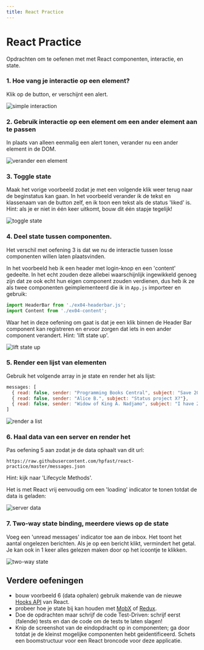 ```yaml
---
title: React Practice
---
```


# React Practice

Opdrachten om te oefenen met met React componenten, interactie, en state.


### 1. Hoe vang je interactie op een element?

Klik op de button, er verschijnt een alert.

![simple interaction](img/01_handle-click-on-button.gif)


### 2. Gebruik interactie op een element om een ander element aan te passen

In plaats van alleen eenmalig een alert tonen, verander nu een ander element in de DOM.

![verander een element](img/02_set-state-on-click.gif)


### 3. Toggle state

Maak het vorige voorbeeld zodat je met een volgende klik weer terug naar de beginstatus kan gaan.
In het voorbeeld verander ik de tekst en klassenaam van de button zelf, en ik toon een tekst als de status 'liked' is. Hint: als je er niet in één keer uitkomt, bouw dit één stapje tegelijk!

![toggle state](img/03_toggle.gif)

### 4. Deel state tussen componenten.

Het verschil met oefening 3 is dat we nu de interactie tussen losse componenten willen laten plaatsvinden.

In het voorbeeld heb ik een header met login-knop en een 'content' gedeelte. In het echt zouden deze allebei waarschijnlijk ingewikkeld genoeg zijn dat ze ook echt hun eigen component zouden verdienen, dus heb ik ze als twee componenten geimplementeerd die ik in `App.js` importeer en gebruik:

```javascript
import HeaderBar from './ex04-headerbar.js';
import Content from './ex04-content';
```

Waar het in deze oefening om gaat is dat je een klik binnen de Header Bar component kan registreren en ervoor zorgen dat iets in een ander component verandert. Hint: 'lift state up'.

![lift state up](img/04_lift-state-up.gif)


### 5. Render een lijst van elementen

Gebruik het volgende array in je state en render het als lijst:

```javascript
messages: [
  { read: false, sender: "Programming Books Central", subject: "Save 20% on React Books!"},
  { read: false, sender: "Alice B.", subject: "Status project X?"},
  { read: false, sender: "Widow of King A. Nadjamo", subject: "I have 20 million Great British Pounds in Bank Account for You"}
]
```

![render a list](img/05_list.png)

### 6. Haal data van een server en render het
Pas oefening 5 aan zodat je de data ophaalt van dit url:

```
https://raw.githubusercontent.com/hpfast/react-practice/master/messages.json
```

Hint: kijk naar 'Lifecycle Methods'.

Het is met React vrij eenvoudig om een 'loading' indicator te tonen totdat de data is geladen:

![server data](img/06_server-data.gif)

### 7. Two-way state binding, meerdere views op de state
Voeg een 'unread messages' indicator toe aan de inbox. Het toont het aantal ongelezen berichten. Als je op een bericht klikt, vermindert het getal. Je kan ook in 1 keer alles gelezen maken door op het icoontje te klikken.

![two-way state](img/07_two-way-state.gif)


## Verdere oefeningen

* bouw voorbeeld 6 (data ophalen) gebruik makende van de nieuwe [Hooks API](https://reactjs.org/docs/hooks-intro.html) van React.
* probeer hoe je state bij kan houden met [MobX](https://mobx.js.org) of [Redux](https://redux.js.org).
* Doe de opdrachten maar schrijf de code Test-Driven: schrijf eerst (falende) tests en dan de code om de tests te laten slagen!
* Knip de screenshot van de eindopdracht op in componenten; ga door totdat je de kleinst mogelijke componenten hebt geidentificeerd. Schets een boomstructuur voor een React broncode voor deze applicatie.
